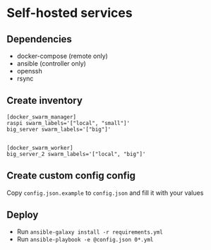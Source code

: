 # Self-hosted services

## Dependencies

-   docker-compose (remote only)
-   ansible (controller only)
-   openssh
-   rsync

## Create inventory

```
[docker_swarm_manager]
raspi swarm_labels='["local", "small"]'
big_server swarm_labels='["big"]'


[docker_swarm_worker]
big_server_2 swarm_labels='["local", "big"]'
```

## Create custom config config

Copy `config.json.example` to `config.json` and fill it with your values

## Deploy

-   Run `ansible-galaxy install -r requirements.yml`
-   Run `ansible-playbook -e @config.json 0*.yml`
